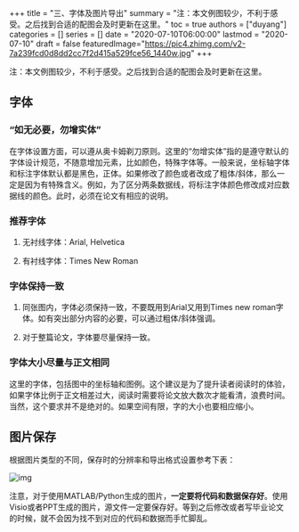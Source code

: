 +++
title = "三、字体及图片导出"
summary = "注：本文例图较少，不利于感受。之后找到合适的配图会及时更新在这里。"
toc = true
authors = ["duyang"]
categories = []
series = []
date = "2020-07-10T06:00:00"
lastmod = "2020-07-10"
draft = false
featuredImage="https://pic4.zhimg.com/v2-7a239fcd0d8dd2cc7f2d415a529fce56_1440w.jpg"
+++

注：本文例图较少，不利于感受。之后找到合适的配图会及时更新在这里。

## 字体

### “如无必要，勿增实体”

在字体设置方面，可以遵从奥卡姆剃刀原则。这里的“勿增实体”指的是遵守默认的字体设计规范，不随意增加元素，比如颜色，特殊字体等。一般来说，坐标轴字体和标注字体默认都是黑色，正体。如果修改了颜色或者改成了粗体/斜体，那么一定是因为有特殊含义。例如，为了区分两条数据线，将标注字体颜色修改成对应数据线的颜色。此时，必须在论文有相应的说明。

### 推荐字体

1. 无衬线字体：Arial, Helvetica

2. 有衬线字体：Times New Roman

### 字体保持一致

1. 同张图内，字体必须保持一致，不要既用到Arial又用到Times new roman字体。如有突出部分内容的必要，可以通过粗体/斜体强调。

2. 对于整篇论文，字体要尽量保持一致。

### 字体大小尽量与正文相同

这里的字体，包括图中的坐标轴和图例。这个建议是为了提升读者阅读时的体验，如果字体比例于正文相差过大，阅读时需要将论文放大数次才能看清，浪费时间。当然，这个要求并不是绝对的。如果空间有限，字的大小也要相应缩小。

## 图片保存

根据图片类型的不同，保存时的分辨率和导出格式设置参考下表：

![img](https://pic1.zhimg.com/80/v2-42c42f2cba9c80831736dcd37b5e7f88_720w.jpg)

注意，对于使用MATLAB/Python生成的图片，**一定要将代码和数据保存好**。使用Visio或者PPT生成的图片，源文件一定要保存好。等到之后修改或者写毕业论文的时候，就不会因为找不到对应的代码和数据而手忙脚乱。

